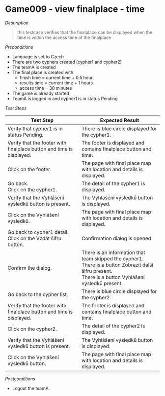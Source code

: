 # Game009 - view finalplace - time

*Description*
>this testcase verifies that the finalplace can be displayed when the time is within the access time of the finalplace

*Preconditions*
* Language is set to Czech
* There are two cyphers created (cypher1 and cypher2)
* The teamA is created
* The final place is created with:
    * finish time = current time + 0.5 hour
    * results time = current time + 1 hours
    * access time = 30 minutes
* The game is already started
* TeamA is logged in and cypher1 is in status Pending

*Test Steps*

|Test Step|Expected Result|
|---------|---------------|
|Verify that cypher1 is in status Pending.|There is blue circle displayed for the cypher1.|
|Verify that the footer with finalplace button and time is displayed.|The footer is displayed and contains finalplace button and time.|
|Click on the footer.|The page with final place map with location and details is displayed.|
|Go back.<br>Click on the cypher1.|The detail of the cypher1 is displayed.|
|Verify that the Vyhlášení výsledků button is present.|The Vyhlášení výsledků button is displayed.|
|Click on the Vyhlášení výsledků.|The page with final place map with location and details is displayed.|
|Go back to cypher1 detail.<br>Click on the Vzdát šifru button.|Confirmation dialog is opened.|
|Confirm the dialog.|There is an information that team skipped the cypher1.<br>There is a button Zobrazit další šifru present.<br>There is a button Vyhlášení výsledků present.|
|Go back to the cypher list.|There is blue circle displayed for the cypher2.|
|Verify that the footer with finalplace button and time is displayed.|The footer is displayed and contains finalplace button and time.|
|Click on the cypher2.|The detail of the cypher2 is displayed.|
|Verify that the Vyhlášení výsledků button is present.|The Vyhlášení výsledků button is displayed.|
|Click on the Vyhlášení výsledků button.|The page with final place map with location and details is displayed.|

*Postconditions*
* Logout the teamA